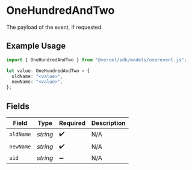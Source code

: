# OneHundredAndTwo

The payload of the event, if requested.

## Example Usage

```typescript
import { OneHundredAndTwo } from "@vercel/sdk/models/userevent.js";

let value: OneHundredAndTwo = {
  oldName: "<value>",
  newName: "<value>",
};
```

## Fields

| Field              | Type               | Required           | Description        |
| ------------------ | ------------------ | ------------------ | ------------------ |
| `oldName`          | *string*           | :heavy_check_mark: | N/A                |
| `newName`          | *string*           | :heavy_check_mark: | N/A                |
| `uid`              | *string*           | :heavy_minus_sign: | N/A                |